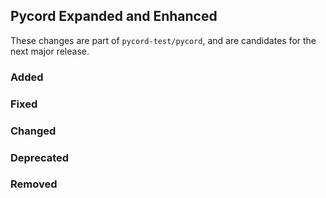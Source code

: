## Pycord Expanded and Enhanced

These changes are part of `pycord-test/pycord`, and are candidates for the next major
release.

### Added

### Fixed

### Changed

### Deprecated

### Removed
